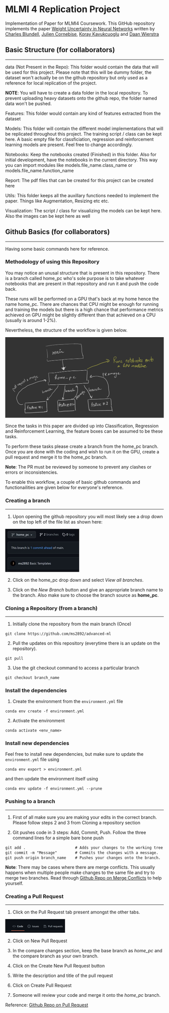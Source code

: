 # MLMI 4 Replication Project
Implementation of Paper for MLMI4 Coursework. This GitHub repository implements the paper [Weight Uncertainty in Neural Networks](https://arxiv.org/pdf/1505.05424.pdf) written by [Charles Blundell](https://www.gatsby.ucl.ac.uk/~ucgtcbl/), [Julien Cornebise](https://cornebise.com/julien/), [Koray Kavukcuoglu](https://koray.kavukcuoglu.org/) and [Daan Wierstra](https://scholar.google.com/citations?user=aDbsf28AAAAJ&hl=en)


## Basic Structure (for collaborators)
---
data (Not Present in the Repo): This folder would contain the data that will be used for this project. Please note that this will be dummy folder, the dataset won't actually be on the github repository but only used as a reference for local replication of the project.

__NOTE__: You will have to create a data folder in the local repository. To prevent uploading heavy datasets onto the github repo, the folder named data won't be pushed.

Features: This folder would contain any kind of features extracted from the dataset

Models: This folder will contain the different model implementations that will be replicated throughout this project. The training script / class can be kept here. A basic empty file for classficiation, regression and reinforcement learning models are present. Feel free to change accordingly.

Notebooks: Keep the notebooks created (Finished) in this folder. Also for initial development, have the notebooks in the current directory. This way you can import modules like models.file_name.class_name or models.file_name.function_name

Report: The pdf files that can be created for this project can be created here

Utils: This folder keeps all the auxillary functions needed to implement the paper. Things like Augmentation, Resizing etc etc.

Visualization: The script / class for visualizing the models can be kept here. Also the images can be kept here as well 

## Github Basics (for collaborators)
---
Having some basic commands here for reference.

### Methodology of using this Repository

You may notice an unusal structure that is present in this repository. There is a branch called home_pc who's sole purpose is to take whatever notebooks that are present in that repository and run it and push the code back. 

These runs will be performed on a GPU that's back at my home hence the name home_pc. There are chances that CPU might be enough for running and training the models but there is a high chance that performance metrics achieved on GPU might be slightly different than that achieved on a CPU (usually is around 1-2%). 

Nevertheless, the structure of the workflow is given below. 

![Structure](visualization/readme_img/structure.jpg)

Since the tasks in this paper are divided up into Classification, Regression and Reinforcement Learning, the feature boxes can be assumed to be these tasks.

To perform these tasks please create a branch from the home_pc branch. Once you are done with the coding and wish to run it on the GPU, create a pull request and merge it to the home_pc branch.

__Note__: The PR must be reviewed by someone to prevent any clashes or errors or inconsistencies.

To enable this workflow, a couple of basic github commands and functionailities are given below for everyone's reference. 

### Creating a branch
---
1) Upon opening the github repository you will most likely see a drop down on the top left of the file list as shown here:

![branch](visualization/readme_img/branch.jpg)

2) Click on the home_pc drop down and select _View all branches_.

3) Click on the _New Branch_ button and give an appropriate branch name to the branch. Also make sure to choose the branch source as __home_pc__.

### Cloning a Repository (from a branch)
---
1) Initially clone the repository from the main branch (Once)

```
git clone https://github.com/ms2892/advanced-ml
```

2) Pull the updates on this repository (everytime there is an update on the repository).

```
git pull
```

3) Use the git checkout command to access a particular branch

```
git checkout branch_name
```

### Install the dependencies

1) Create the environment from the `environment.yml` file
```
conda env create -f environment.yml
```

2) Activate the environment
```
conda activate <env_name>
```

### Install new dependencies

Feel free to install new dependencies, but make sure to update the `environment.yml` file using 
```
conda env export > environment.yml
```
and then update the environment itself using
```
conda env update -f environment.yml --prune
```

### Pushing to a branch
---
1) First of all make sure you are making your edits in the correct branch. Please follow steps 2 and 3 from Cloning a repository section

2) Git pushes code in 3 steps: Add, Commit, Push. Follow the three command lines for a simple bare bone push

```
git add .                      # Adds your changes to the working tree
git commit -m "Message"        # Commits the changes with a message.
git push origin branch_name    # Pushes your changes onto the branch.
```

__Note__: There may be cases where there are merge conflicts. This usually happens when multiple people make changes to the same file and try to merge two branches. Read through [Github Repo on Merge Conflicts](https://docs.github.com/en/pull-requests/collaborating-with-pull-requests/addressing-merge-conflicts/resolving-a-merge-conflict-on-github) to help yourself. 


### Creating a Pull Request
---
1) Click on the Pull Request tab present amongst the other tabs.

![PR](visualization/readme_img/pr.png)

2) Click on New Pull Request

3) In the compare changes section, keep the base branch as _home_pc_ and the compare branch as your own branch.

4) Click on the Create New Pull Request button

5) Write the description and title of the pull request

6) Click on Create Pull Request 

7) Someone will review your code and merge it onto the _home_pc_ branch.

Reference: [Github Repo on Pull Request](https://docs.github.com/en/desktop/contributing-and-collaborating-using-github-desktop/working-with-your-remote-repository-on-github-or-github-enterprise/creating-an-issue-or-pull-request)